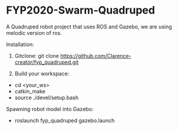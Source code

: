 # FYP2020-Swarm-Quadruped
A Quadruped robot project that uses ROS and Gazebo, we are using melodic version of ros.

Installation:

1. Gitclone: git clone https://github.com/Clarence-creator/fyp_quadruped.git

2. Build your workspace:
- cd <your_ws>
- catkin_make
- source ./devel/setup.bash



Spawning robot model into Gazebo:

- roslaunch fyp_quadruped gazebo.launch
